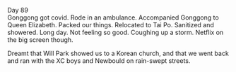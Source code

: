 Day 89  
Gonggong got covid. Rode in an ambulance. Accompanied Gonggong to Queen Elizabeth. Packed our things. Relocated to Tai Po. Sanitized and showered. Long day. Not feeling so good. Coughing up a storm. Netflix on the big screen though. 

Dreamt that Will Park showed us to a Korean church, and that we went back and ran with the XC boys and Newbould on rain-swept streets.